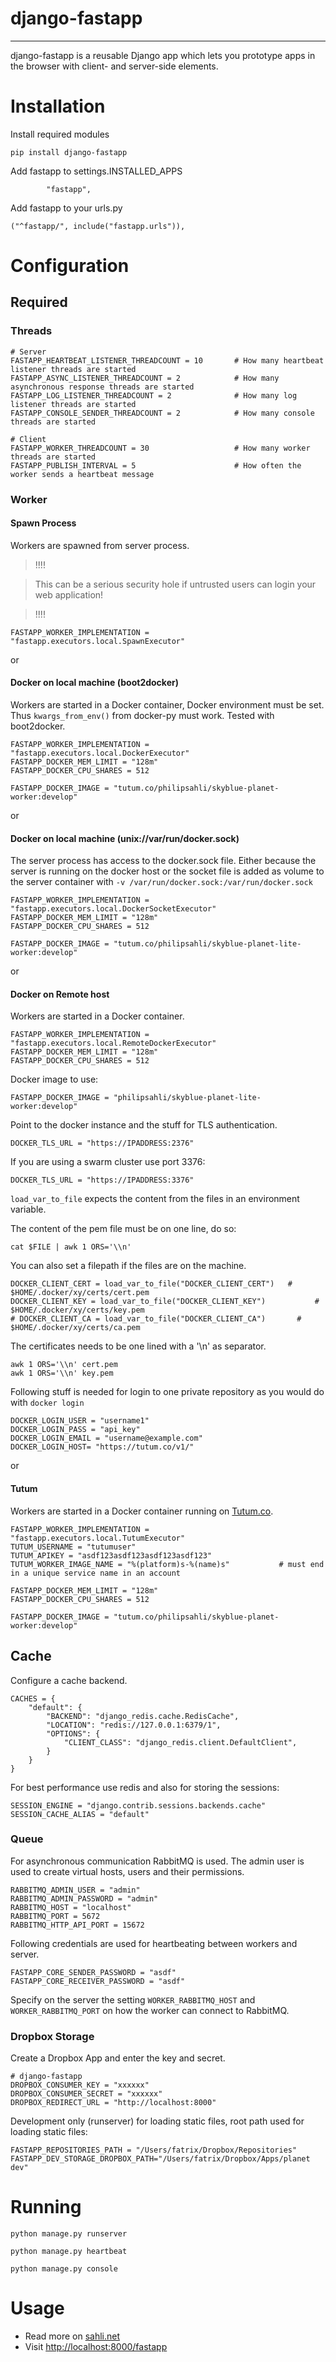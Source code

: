 # django-fastapp
-------

django-fastapp is a reusable Django app which lets you prototype apps in the browser with client- and server-side elements.

# Installation

Install required modules

	pip install django-fastapp


Add fastapp to settings.INSTALLED_APPS

	        "fastapp",

Add fastapp to your urls.py

	("^fastapp/", include("fastapp.urls")),


# Configuration

## Required

### Threads

	# Server
	FASTAPP_HEARTBEAT_LISTENER_THREADCOUNT = 10       # How many heartbeat listener threads are started
	FASTAPP_ASYNC_LISTENER_THREADCOUNT = 2			  # How many asynchronous response threads are started
	FASTAPP_LOG_LISTENER_THREADCOUNT = 2			  # How many log listener threads are started
	FASTAPP_CONSOLE_SENDER_THREADCOUNT = 2            # How many console threads are started

	# Client
	FASTAPP_WORKER_THREADCOUNT = 30                   # How many worker threads are started
	FASTAPP_PUBLISH_INTERVAL = 5                      # How often the worker sends a heartbeat message

### Worker


#### Spawn Process

Workers are spawned from server process.

>  !!!!

> This can be a serious security hole if untrusted users can login your web application!

>  !!!!

    FASTAPP_WORKER_IMPLEMENTATION = "fastapp.executors.local.SpawnExecutor"

or

#### Docker on local machine (boot2docker)

Workers are started in a Docker container, Docker environment must be set. Thus `kwargs_from_env()` from docker-py must work. Tested with boot2docker.

    FASTAPP_WORKER_IMPLEMENTATION = "fastapp.executors.local.DockerExecutor"
    FASTAPP_DOCKER_MEM_LIMIT = "128m"
    FASTAPP_DOCKER_CPU_SHARES = 512

    FASTAPP_DOCKER_IMAGE = "tutum.co/philipsahli/skyblue-planet-worker:develop"

or


#### Docker on local machine (unix://var/run/docker.sock)

The server process has access to the docker.sock file. Either because the server is running on the docker host or the socket file is added as volume to the server container with `-v /var/run/docker.sock:/var/run/docker.sock`

    FASTAPP_WORKER_IMPLEMENTATION = "fastapp.executors.local.DockerSocketExecutor"
    FASTAPP_DOCKER_MEM_LIMIT = "128m"
    FASTAPP_DOCKER_CPU_SHARES = 512

    FASTAPP_DOCKER_IMAGE = "tutum.co/philipsahli/skyblue-planet-lite-worker:develop"

or

#### Docker on Remote host

Workers are started in a Docker container.

    FASTAPP_WORKER_IMPLEMENTATION = "fastapp.executors.local.RemoteDockerExecutor"
    FASTAPP_DOCKER_MEM_LIMIT = "128m"
    FASTAPP_DOCKER_CPU_SHARES = 512

Docker image to use:

    FASTAPP_DOCKER_IMAGE = "philipsahli/skyblue-planet-lite-worker:develop"

Point to the docker instance and the stuff for TLS authentication.

	DOCKER_TLS_URL = "https://IPADDRESS:2376"

If you are using a swarm cluster use port 3376:

	DOCKER_TLS_URL = "https://IPADDRESS:3376"

`load_var_to_file` expects the content from the files in an environment variable.

The content of the pem file must be on one line, do so:

	cat $FILE | awk 1 ORS='\\n'

You can also set a filepath if the files are on the machine.

	DOCKER_CLIENT_CERT = load_var_to_file("DOCKER_CLIENT_CERT")   # $HOME/.docker/xy/certs/cert.pem
	DOCKER_CLIENT_KEY = load_var_to_file("DOCKER_CLIENT_KEY")			# $HOME/.docker/xy/certs/key.pem
	# DOCKER_CLIENT_CA = load_var_to_file("DOCKER_CLIENT_CA") 		# $HOME/.docker/xy/certs/ca.pem

The certificates needs to be one lined with a '\n' as separator.

	awk 1 ORS='\\n' cert.pem
	awk 1 ORS='\\n' key.pem

Following stuff is needed for login to one private repository as you would do with `docker login`

	DOCKER_LOGIN_USER = "username1"
	DOCKER_LOGIN_PASS = "api_key"
	DOCKER_LOGIN_EMAIL = "username@example.com"
	DOCKER_LOGIN_HOST= "https://tutum.co/v1/"

or

#### Tutum

Workers are started in a Docker container running on [Tutum.co](https://www.tutum.co/).

    FASTAPP_WORKER_IMPLEMENTATION = "fastapp.executors.local.TutumExecutor"
    TUTUM_USERNAME = "tutumuser"
    TUTUM_APIKEY = "asdf123asdf123asdf123asdf123"
	TUTUM_WORKER_IMAGE_NAME = "%(platform)s-%(name)s"			# must end in a unique service name in an account

	FASTAPP_DOCKER_MEM_LIMIT = "128m"
    FASTAPP_DOCKER_CPU_SHARES = 512

    FASTAPP_DOCKER_IMAGE = "tutum.co/philipsahli/skyblue-planet-worker:develop"


## Cache

Configure a cache backend.

	CACHES = {
	    "default": {
	        "BACKEND": "django_redis.cache.RedisCache",
	        "LOCATION": "redis://127.0.0.1:6379/1",
	        "OPTIONS": {
	            "CLIENT_CLASS": "django_redis.client.DefaultClient",
	        }
	    }
	}

For best performance use redis and also for storing the sessions:

	SESSION_ENGINE = "django.contrib.sessions.backends.cache"
	SESSION_CACHE_ALIAS = "default"

### Queue

For asynchronous communication RabbitMQ is used. The admin user is used to create virtual hosts, users and their permissions.

	RABBITMQ_ADMIN_USER = "admin"
	RABBITMQ_ADMIN_PASSWORD = "admin"
	RABBITMQ_HOST = "localhost"
	RABBITMQ_PORT = 5672
    RABBITMQ_HTTP_API_PORT = 15672

Following credentials are used for heartbeating between workers and server.

    FASTAPP_CORE_SENDER_PASSWORD = "asdf"
    FASTAPP_CORE_RECEIVER_PASSWORD = "asdf"

Specify on the server the setting `WORKER_RABBITMQ_HOST` and `WORKER_RABBITMQ_PORT` on how the worker can connect to RabbitMQ.

### Dropbox Storage

Create a Dropbox App and enter the key and secret.

	# django-fastapp
	DROPBOX_CONSUMER_KEY = "xxxxxx"
	DROPBOX_CONSUMER_SECRET = "xxxxxx"
	DROPBOX_REDIRECT_URL = "http://localhost:8000"

Development only (runserver) for loading static files, root path used for loading static files:

	FASTAPP_REPOSITORIES_PATH = "/Users/fatrix/Dropbox/Repositories"
	FASTAPP_DEV_STORAGE_DROPBOX_PATH="/Users/fatrix/Dropbox/Apps/planet dev"


# Running

    python manage.py runserver

    python manage.py heartbeat

    python manage.py console

# Usage

- Read more on [sahli.net](https://sahli.net/page/skyblue-platform)
- Visit [http://localhost:8000/fastapp](http://localhost:8000/fastapp)

